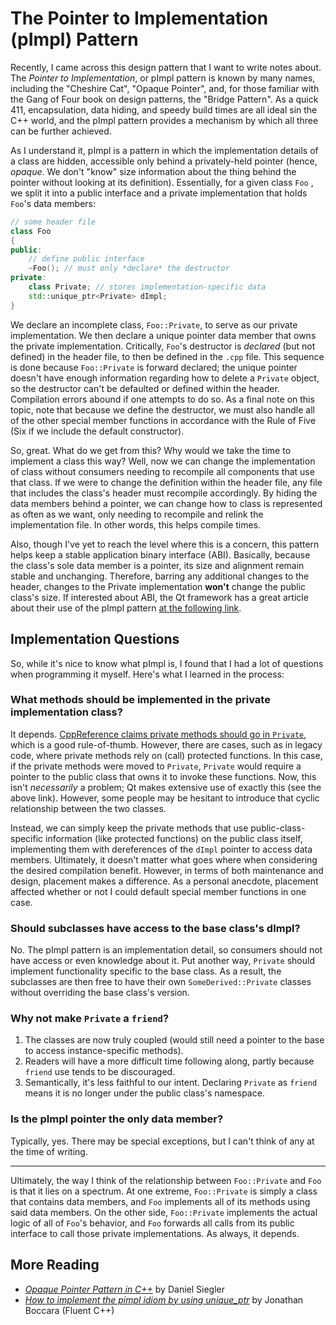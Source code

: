 # The Pointer to Implementation (pImpl) Pattern

Recently, I came across this design pattern that I want to write notes about. The *Pointer to
Implementation*, or pImpl pattern is known by many names, including the "Cheshire Cat", "Opaque
Pointer", and, for those familiar with the Gang of Four book on design patterns, the "Bridge
Pattern". As a quick 411, encapsulation, data hiding, and speedy build times are all ideal sin the
C++ world, and the pImpl pattern provides a mechanism by which all three can be further achieved. 

As I understand it, pImpl is a pattern in which the implementation details of a class are hidden,
accessible only behind a privately-held pointer (hence, *opaque*. We don't "know" size information
about the thing behind the pointer without looking at its definition). Essentially, for a given
class `Foo` , we split it into a public interface and a private implementation that holds `Foo`'s
data members:

```cpp
// some header file
class Foo
{
public:
	// define public interface
	~Foo(); // must only *declare* the destructor
private:
	class Private; // stores implementation-specific data
	std::unique_ptr<Private> dImpl;
}
```

We declare an incomplete class, `Foo::Private`, to serve as our private implementation. We then
declare a unique pointer data member that owns the private implementation. Critically, `Foo`'s
destructor is *declared* (but not defined) in the header file, to then be defined in the `.cpp`
file. This sequence is done because `Foo::Private` is forward declared; the unique pointer doesn't
have enough information regarding how to delete a `Private` object, so the destructor can't be
defaulted or defined within the header. Compilation errors abound if one attempts to do so. As a
final note on this topic, note that because we define the destructor, we must also handle all of the
other special member functions in accordance with the Rule of Five (Six if we include the default
constructor).

So, great. What do we get from this? Why would we take the time to implement a class this way? Well,
now we can change the implementation of class without consumers needing to recompile all components
that use that class. If we were to change the definition within the header file, any file that
includes the class's header must recompile accordingly. By hiding the data members behind a pointer,
we can change how to class is represented as often as we want, only needing to recompile and relink
the implementation file. In other words, this helps compile times. 

Also, though I've yet to reach the level where this is a concern, this pattern helps keep a stable
application binary interface (ABI). Basically, because the class's sole data member is a pointer,
its size and alignment remain stable and unchanging. Therefore, barring any additional changes to
the header, changes to the Private implementation **won't** change the public class's size. If
interested about ABI, the Qt framework has a great article about their use of the pImpl pattern [at
the following link](https://wiki.qt.io/D-Pointer).

## Implementation Questions

So, while it's nice to know what pImpl is, I found that I had a lot of questions when programming it
myself. Here's what I learned in the process:


### What methods should be implemented in the private implementation class?

It depends. [CppReference claims private methods should go in
`Private`](https://en.cppreference.com/w/cpp/language/pimpl), which is a good rule-of-thumb.
However, there are cases, such as in legacy code, where private methods rely on (call) protected
functions. In this case, if the private methods were moved to `Private`, `Private` would require a
pointer to the public class that owns it to invoke these functions. Now, this isn't *necessarily* a
problem; Qt makes extensive use of exactly this (see the above link). However, some people may be
hesitant to introduce that cyclic relationship between the two classes.

Instead, we can simply keep the private methods that use public-class-specific information (like
protected functions) on the public class itself, implementing them with dereferences of the `dImpl`
pointer to access data members. Ultimately, it doesn't matter what goes where when considering the
desired compilation benefit. However, in terms of both maintenance and design, placement makes a
difference. As a personal anecdote, placement affected whether or not I could default special member
functions in one case. 

### Should subclasses have access to the base class's dImpl?

No. The pImpl pattern is an implementation detail, so consumers should not have access or even
knowledge about it. Put another way, `Private` should implement functionality specific to the base
class. As a result, the subclasses are then free to have their own `SomeDerived::Private` classes
without overriding the base class's version.

### Why not make `Private` a `friend`?

1. The classes are now truly coupled (would still need a pointer to the base to access
   instance-specific methods).
2. Readers will have a more difficult time following along, partly because `friend` use tends to be
   discouraged. 
3. Semantically, it's less faithful to our intent. Declaring `Private` as `friend` means it is no
   longer under the public class's namespace. 

### Is the pImpl pointer the only data member?

Typically, yes. There may be special exceptions, but I can't think of any at the time of writing.

---

Ultimately, the way I think of the relationship between `Foo::Private` and `Foo`  is that it lies on
a spectrum. At one extreme, `Foo::Private` is simply a class that contains data members, and `Foo`
implements all of its methods using said data members. On the other side, `Foo::Private` implements
the actual logic of all of `Foo`'s behavior, and  `Foo` forwards all calls from its public interface
to call those private implementations. As always, it depends.

## More Reading

- [*Opaque Pointer Pattern in C++*](https://danielsieger.com/blog/2024/08/02/cpp-opaque-pointer-pattern.html) by Daniel Siegler
- [*How to implement the pimpl idiom by using unique_ptr*](https://www.fluentcpp.com/2017/09/22/make-pimpl-using-unique_ptr/) by Jonathan
  Boccara (Fluent C++)
